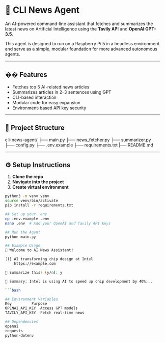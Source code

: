 # 🧠 CLI News Agent

An AI-powered command-line assistant that fetches and summarizes the latest news on Artificial Intelligence using the **Tavily API** and **OpenAI GPT-3.5**.

This agent is designed to run on a Raspberry Pi 5 in a headless environment and serve as a simple, modular foundation for more advanced autonomous agents.

---

## �� Features

- Fetches top 5 AI-related news articles
- Summarizes articles in 2–3 sentences using GPT
- CLI-based interaction
- Modular code for easy expansion
- Environment-based API key security

---

## 🧱 Project Structure

cli-news-agent/ ├── main.py ├── news_fetcher.py ├── summarizer.py ├── config.py ├── .env.example ├── requirements.txt |── README.md


---

## ⚙️ Setup Instructions

1. **Clone the repo**
2. **Navigate into the project**
3. **Create virtual environment**

```bash
python3 -m venv venv
source venv/bin/activate
pip install -r requirements.txt

## Set up your .env
cp .env.example .env
nano .env  # Add your OpenAI and Tavily API keys

## Run the Agent
python main.py

## Example Usage
🤖 Welcome to AI News Assistant!

[1] AI transforming chip design at Intel
    https://example.com

🔹 Summarize this? (y/n): y

📝 Summary: Intel is using AI to speed up chip development by 40%...

```bash

## Environment Variables
Key	        Purpose
OPENAI_API_KEY	Access GPT models
TAVILY_API_KEY	Fetch real-time news

## Dependencies
openai
requests
python-dotenv
